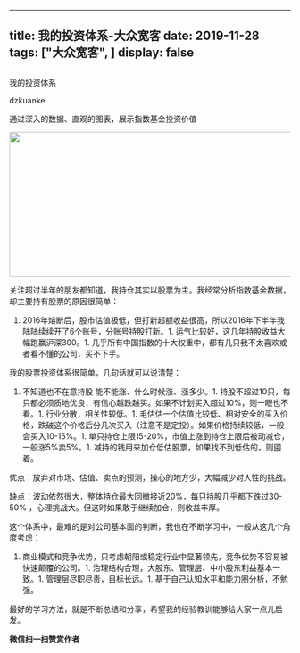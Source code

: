 
---
title:   我的投资体系-大众宽客
date: 2019-11-28
tags: ["大众宽客", ]
display: false
---


## 



我的投资体系




dzkuanke




通过深入的数据、直观的图表，展示指数基金投资价值




<img class="rich_pages" data-croporisrc="https://mmbiz.qpic.cn/mmbiz_jpg/PKw3FQPmhIj9SgMbRJmvlmYTWy7cCsjlp1ne5QicIwdeNVvWSy0Yy2sicw5VujvtfJFXHHt6wibXtjMibHu1OibLmXA/0?wx_fmt=jpeg" data-cropx1="0" data-cropx2="1280" data-cropy1="338.9547038327526" data-cropy2="916.5156794425087" data-ratio="0.4515625" data-s="300,640" src="https://mmbiz.qpic.cn/mmbiz_jpg/PKw3FQPmhIjw3ERKLFl2rafSXLEOMtpOQBjCY36ThaK23uMibyC1H6NHLicCwicBAxI4jKcXW0Nu65VYtClS9pHew/640?wx_fmt=jpeg" data-type="jpeg" data-w="1280" style="width: 574px;height: 259px;"/>



关注超过半年的朋友都知道，我持仓其实以股票为主。我经常分析指数基金数据，却主要持有股票的原因很简单：


1. 2016年熔断后，股市估值极低，但打新超额收益很高，所以2016年下半年我陆陆续续开了6个账号，分账号持股打新。1. 运气比较好，这几年持股收益大幅跑赢沪深300。1. 几乎所有中国指数的十大权重中，都有几只我不太喜欢或者看不懂的公司，买不下手。


我的股票投资体系很简单，几句话就可以说清楚：
1. 不知道也不在意持股 能不能涨、什么时候涨、涨多少。1. 持股不超过10只，每只都必须质地优良，有信心越跌越买。如果不计划买入超过10%，则一眼也不看。1. 行业分散，相关性较低。1. 毛估估一个估值比较低、相对安全的买入价格，跌破这个价格后分几次买入（注意不是定投）。如果价格持续较低，一般会买入10-15%。1. 单只持仓上限15-20%，市值上涨到持仓上限后被动减仓，一般涨5%卖5%。1. 减持的钱用来加仓低估股票，如果找不到低估的，则囤着。


优点：放弃对市场、估值、卖点的预测，操心的地方少，大幅减少对人性的挑战。



缺点：波动依然很大，整体持仓最大回撤接近20%，每只持股几乎都下跌过30-50%&nbsp;，心理挑战大。但这时如果敢于继续加仓，则收益丰厚。



这个体系中，最难的是对公司基本面的判断，我也在不断学习中，一般从这几个角度考虑：
1. 商业模式和竞争优势，只考虑朝阳或稳定行业中显著领先，竞争优势不容易被快速颠覆的公司。1. 治理结构合理，大股东、管理层、中小股东利益基本一致。1. 管理层尽职尽责，目标长远。1. 基于自己认知水平和能力圈分析，不勉强。


最好的学习方法，就是不断总结和分享，希望我的经验教训能够给大家一点儿启发。


**微信扫一扫赞赏作者**













